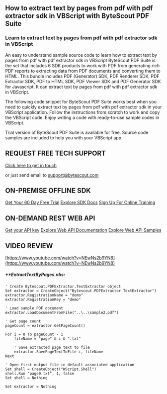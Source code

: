 ## How to extract text by pages from pdf with pdf extractor sdk in VBScript with ByteScout PDF Suite

### Learn to extract text by pages from pdf with pdf extractor sdk in VBScript

An easy to understand sample source code to learn how to extract text by pages from pdf with pdf extractor sdk in VBScript ByteScout PDF Suite is the set that includes 6 SDK products to work with PDF from generating rich PDF reports to extracting data from PDF documents and converting them to HTML. This bundle includes PDF (Generator) SDK, PDF Renderer SDK, PDF Extractor SDK, PDF to HTML SDK, PDF Viewer SDK and PDF Generator SDK for Javascript. It can extract text by pages from pdf with pdf extractor sdk in VBScript.

The following code snippet for ByteScout PDF Suite works best when you need to quickly extract text by pages from pdf with pdf extractor sdk in your VBScript application. Follow the instructions from scratch to work and copy the VBScript code. Enjoy writing a code with ready-to-use sample codes in VBScript.

Trial version of ByteScout PDF Suite is available for free. Source code samples are included to help you with your VBScript app.

## REQUEST FREE TECH SUPPORT

[Click here to get in touch](https://bytescout.zendesk.com/hc/en-us/requests/new?subject=ByteScout%20PDF%20Suite%20Question)

or just send email to [support@bytescout.com](mailto:support@bytescout.com?subject=ByteScout%20PDF%20Suite%20Question) 

## ON-PREMISE OFFLINE SDK 

[Get Your 60 Day Free Trial](https://bytescout.com/download/web-installer?utm_source=github-readme)
[Explore SDK Docs](https://bytescout.com/documentation/index.html?utm_source=github-readme)
[Sign Up For Online Training](https://academy.bytescout.com/)


## ON-DEMAND REST WEB API

[Get your API key](https://pdf.co/documentation/api?utm_source=github-readme)
[Explore Web API Documentation](https://pdf.co/documentation/api?utm_source=github-readme)
[Explore Web API Samples](https://github.com/bytescout/ByteScout-SDK-SourceCode/tree/master/PDF.co%20Web%20API)

## VIDEO REVIEW

[https://www.youtube.com/watch?v=NEwNs2b9YN8](https://www.youtube.com/watch?v=NEwNs2b9YN8)




<!-- code block begin -->

##### ****ExtractTextByPages.vbs:**
    
```
' Create Bytescout.PDFExtractor.TextExtractor object
Set extractor = CreateObject("Bytescout.PDFExtractor.TextExtractor")
extractor.RegistrationName = "demo"
extractor.RegistrationKey = "demo"

' Load sample PDF document
extractor.LoadDocumentFromFile("..\..\sample2.pdf")

' Get page count
pageCount = extractor.GetPageCount()
		
For i = 0 To pageCount - 1
	fileName = "page" & i & ".txt"

	' Save extracted page text to file
	extractor.SavePageTextToFile i, fileName
Next

' Open first output file in default associated application
Set shell = CreateObject("WScript.Shell")
shell.Run "page0.txt", 1, false
Set shell = Nothing

Set extractor = Nothing


```

<!-- code block end -->